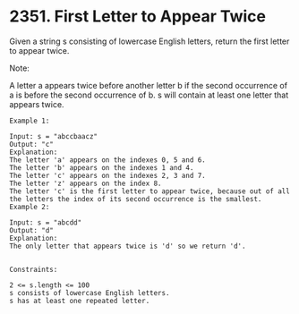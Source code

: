 # 2351. First Letter to Appear Twice

Given a string s consisting of lowercase English letters, return the first letter to appear twice.

Note:

A letter a appears twice before another letter b if the second occurrence of a is before the second occurrence of b.
s will contain at least one letter that appears twice.

```
Example 1:

Input: s = "abccbaacz"
Output: "c"
Explanation:
The letter 'a' appears on the indexes 0, 5 and 6.
The letter 'b' appears on the indexes 1 and 4.
The letter 'c' appears on the indexes 2, 3 and 7.
The letter 'z' appears on the index 8.
The letter 'c' is the first letter to appear twice, because out of all the letters the index of its second occurrence is the smallest.
Example 2:

Input: s = "abcdd"
Output: "d"
Explanation:
The only letter that appears twice is 'd' so we return 'd'.


Constraints:

2 <= s.length <= 100
s consists of lowercase English letters.
s has at least one repeated letter.
```